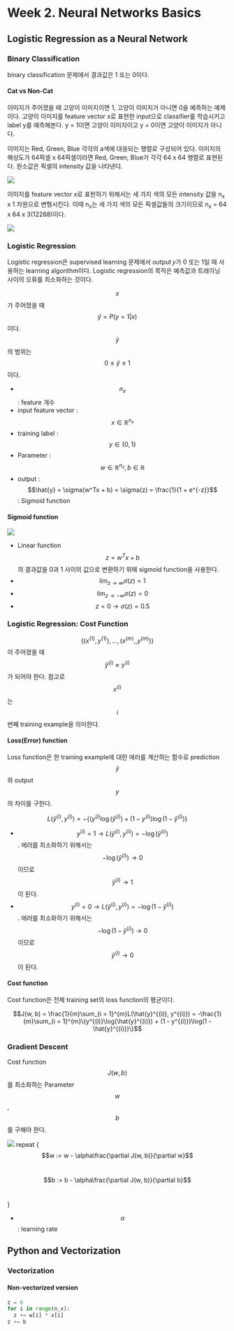 # Week 2. Neural Networks Basics

## Logistic Regression as a Neural Network

### Binary Classification

  binary classification 문제에서 결과값은 1 또는 0이다.

#### Cat vs Non-Cat

  이미지가 주어졌을 때 고양이 이미지이면 1, 고양이 이미지가 아니면 0을 예측하는 예제이다. 고양이 이미지를 feature vector x로 표현한 input으로 classifier를 학습시키고 label y를 예측해본다. y = 1이면 고양이 이미지이고 y = 0이면 고양이 이미지가 아니다.

  이미지는 Red, Green, Blue 각각의 a색에 대응되는 행렬로 구성되어 있다. 이미지의 해상도가 64픽셀 x 64픽셀이라면 Red, Green, Blue가 각각 64 x 64 행렬로 표현된다. 원소값은 픽셀의 intensity 값을 나타낸다.

  ![](img/1.png)

  이미지를 feature vector x로 표현하기 위해서는 세 가지 색의 모든 intensity 값을 n<sub>x</sub> x 1 차원으로 변형시킨다. 이때 n<sub>x</sub>는 세 가지 색의 모든 픽셀값들의 크기이므로 n<sub>x</sub> = 64 x 64 x 3(12288)이다.

  ![](img/2.png)

### Logistic Regression

  Logistic regression은 supervised learning 문제에서 output 𝑦가 0 또는 1일 때 사용하는 learning algorithm이다. Logistic regression의 목적은 예측값과 트레이닝 사이의 오류를 최소화하는 것이다.

  $$x$$ 가 주어졌을 때 $$\hat{y} = P(y=1 | x)$$ 이다. $$\hat{y}$$ 의 범위는 $$0 \leq \hat{y} \leq 1$$ 이다.

  * $$n_{x}$$ : feature 개수
  * input feature vector : $$x \in \mathbb{R}^{n_{x}}$$
  * training label : $$y \in \{0, 1\}$$
  * Parameter : $$w \in \mathbb{R}^{n_{x}}, b \in \mathbb{R}$$
  * output : $$\hat{y} = \sigma(w^Tx + b) = \sigma(z) = \frac{1}{1 + e^{-z}}$$ : Sigmoid function

#### Sigmoid function

  ![](img/3.png)

  * Linear function $$z = w^Tx + b$$의 결과값을 0과 1 사이의 값으로 변환하기 위해 sigmoid function을 사용한다.
  * $$\lim_{z\to\infty} \sigma(z) = 1$$
  * $$\lim_{z\to-\infty} \sigma(z) = 0$$
  * $$z = 0 \to \sigma(z) = 0.5$$

### Logistic Regression: Cost Function

  $$\{(x^{(1)}, y^{(1)}), \dots , (x^{(m)},, y^{(m )} )\}$$ 이 주어졌을 때 $$\hat{y}^{(i)} \approx y^{(i)}$$ 가 되어야 한다. 참고로 $$x^{(i)}$$ 는 $$i$$ 번째 training example을 의미한다.

#### Loss(Error) function

  Loss function은 한 training example에 대한 에러를 계산하는 함수로 prediction $$\hat{y}$$ 와 output $$y$$ 의 차이를 구한다.

  $$L(\hat{y}^{(i)}, y^{(i)}) =  -\{(y^{(i)}\log(\hat{y}^{(i)}) + (1 - y^{(i)})\log(1 - \hat{y}^{(i)})\}$$

  * $$y^{(i)} = 1 \to L(\hat{y}^{(i)}, y^{(i)}) =  -\log(\hat{y}^{(i)})$$. 에러를 최소화하기 위해서는  $$-\log(\hat{y}^{(i)}) \to 0$$ 이므로 $$\hat{y}^{(i)} \to 1$$ 이 된다.
  * $$y^{(i)} = 0 \to L(\hat{y}^{(i)}, y^{(i)}) =  -\log(1 - \hat{y}^{(i)})$$. 에러를 최소화하기 위해서는  $$-\log(1- \hat{y}^{(i)}) \to 0$$ 이므로 $$\hat{y}^{(i)} \to 0$$ 이 된다.

#### Cost function

  Cost function은 전체 training set의 loss function의 평균이다.

  $$J(w, b) = \frac{1}{m}\sum_{i = 1}^{m}L(\hat{y}^{(i)}, y^{(i)}) = -\frac{1}{m}\sum_{i = 1}^{m}\{y^{(i)}\log(\hat{y}^{(i)}) + (1 - y^{(i)})\log(1 - \hat{y}^{(i)})\}$$

### Gradient Descent

  Cost function $$J(w, b)$$ 를 최소화하는 Parameter $$w$$, $$b$$ 를 구해야 한다.

  ![](img/4.png)
  repeat { <br>
  $$w := w - \alpha\frac{\partial J(w, b)}{\partial w}$$ <br>
  
  $$b := b - \alpha\frac{\partial J(w, b)}{\partial b}$$ <br>

  }
  * $$\alpha$$ : learning rate


## Python and Vectorization

### Vectorization
  
#### Non-vectorized version

  ```py
  z = 0
  for i in range(n_x):
    z += w[i] * x[i]
  z += b
  ```